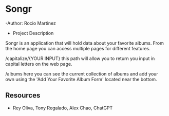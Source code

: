 # Songr

-Author: Rocio Martinez

- Project Description

Songr is an application that will hold data about your favorite albums. From the home page you can access multiple pages for different features.

/capitalize/{YOUR INPUT}  this path will allow you to return you input in capital letters on the web page.

/albums     here you can see the current collection of albums and add your own using the 'Add Your Favorite Album Form' located near the bottom.

## Resources

- Rey Oliva, Tony Regalado, Alex Chao, ChatGPT

